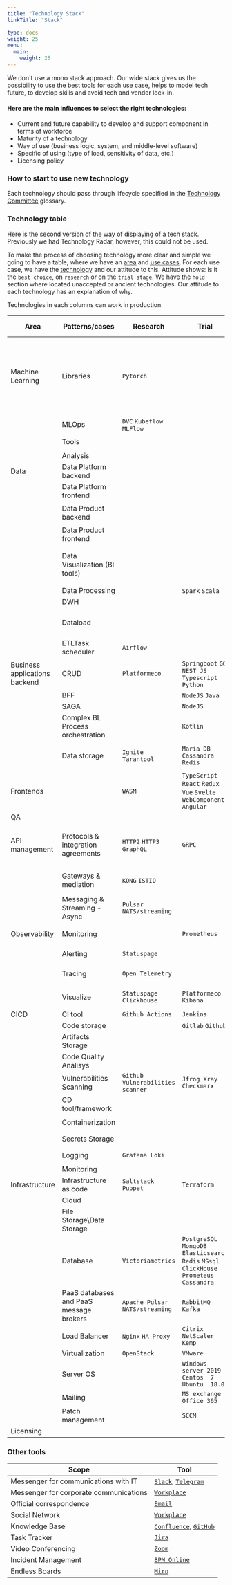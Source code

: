 ```yaml
---
title: "Technology Stack"
linkTitle: "Stack"

type: docs
weight: 25
menu:
  main:
    weight: 25
---
```


We don't use a mono stack approach.
Our wide stack gives us the possibility to use the best tools for each use case, helps to model tech future,
to develop skills and avoid tech and vendor lock-in.

#### Here are the main influences to select the right technologies:
* Current and future capability to develop and support component in terms of workforce
* Maturity of a technology
* Way of use (business logic, system, and middle-level software)
* Specific of using (type of load, sensitivity of data, etc.)
* Licensing policy

### How to start to use new technology
Each technology should pass through lifecycle specified in the [Technology Committee](../values/glossary/#technology-committee) glossary.

### Technology table
Here is the second version of the way of displaying of a tech stack.
Previously we had Technology Radar, however, this could not be used.

To make the process of choosing technology more clear and simple we going to have a table,
where we have an <abbr data-toggle="tooltip" title="DB, Frontend, backend, etc">area</abbr>
and <abbr data-toggle="tooltip" title="CRUD API, BFF, Process orchestration and so on">use cases</abbr>.
For each use case, we have the <abbr data-toggle="tooltip" title="programming language, framework, product">technology</abbr>
and our attitude to this. Attitude shows: is it the `best choice`, on `research` or on the `trial stage`.
We have the `hold` section where located unaccepted or ancient technologies. Our attitude to each technology
has an explanation of why.

Technologies in each columns can work in production.

|Area                         |Patterns/cases                         |Research                         |Trial                                                                                      |Best choice                                                                                                |Hold                                                              |
|-----------------------------|---------------------------------------|---------------------------------|-------------------------------------------------------------------------------------------|-----------------------------------------------------------------------------------------------------------|------------------------------------------------------------------|
|Machine Learning             |Libraries                              |`Pytorch`                        |                                                                                           |`LightGBM` `Catboost` `Scikit-learn` `Matplotlib` `Pandas` `Plotly` `OpenCV` `TensorFlow (Keras)` `Seaborn`|                                                                  |
|                             |MLOps                                  |`DVC` `Kubeflow` `MLFlow`        |                                                                                           |                                                                                                           |                                                                  |
|                             |Tools                                  |                                 |                                                                                           |`Jupyter Notebook`                                                                                         |`JupyterHub`                                                      |
|                             |Analysis                               |                                 |                                                                                           |`Python 3`                                                                                                 |                                                                  |
|Data                         |Data Platform backend﻿                 |                                 |                                                                                           |`GO` `JAVA` `Django`                                                                                       |                                                                  |
|                             |Data Platform frontend                 |                                 |                                                                                           |`Next.js`                                                                                                  |                                                                  |
|                             |Data Product backend                   |                                 |                                                                                           |`Flask` `AsyncIO` `Python`                                                                                 |                                                                  |
|                             |Data Product frontend                  |                                 |                                                                                           |`React`                                                                                                    |                                                                  |
|                             |Data Visualization  (BI tools)         |                                 |                                                                                           |`Power BI` `Tableau`                                                                                       |`QlikView` `SQL Server Reporting Services` `SAP BusinessObjects`  |
|                             |Data Processing                        |                                 |`Spark` `Scala`                                                                            |                                                                                                           |                                                                  |
|                             |DWH                                    |                                 |                                                                                           |`Greenplum`                                                                                                |                                                                  |
|                             |Dataload                               |                                 |                                                                                           |`Kafka` `Yandex Object Storage S3`                                                                         |`Hadoop` `MinIO`                                                  |
|                             |ETLTask scheduler                      |`Airflow`                        |                                                                                           |`NiFi` `ESB Stambya`                                                                                       |`Talend`                                                          |
|Business applications backend|CRUD                                   |`Platformeco`                    |`Springboot` `GO` `NEST JS` `Typescript` `Python`                                          |`NodeJS` `Kotlin` `Java` `Typescript`                                                                      |`C#` `ASP.Net`                                                    |
|                             |BFF                                    |                                 |`NodeJS` `Java`                                                                            |`Platformeco`                                                                                              |`Python`                                                          |
|                             |SAGA                                   |                                 |`NodeJS`                                                                                   |`Kotlin` `Java`                                                                                            |                                                                  |
|                             |Complex BL  Process orchestration      |                                 |`Kotlin`                                                                                   |`Camunda`                                                                                                  |                                                                  |
|                             |Data storage                           |`Ignite` `Tarantool`             |`Maria DB` `Cassandra` `Redis`                                                             |`MongoDB` `ClickHouse` `PostgeSQL` `S3`                                                                    |`Oracle` `MS SQL` `FTPS /SFTP` `My SQL`                           |
|Frontends                    |                                       |`WASM`                           |`TypeScript` `React` `Redux` `Vue` `Svelte` `WebComponents` `Angular`                      |`JavaScript`                                                                                               |`php`                                                             |
|QA                           |                                       |                                 |                                                                                           |                                                                                                           |                                                                  |
|API management               |Protocols & integration agreements     |`HTTP2` `HTTP3` `GraphQL`        |`GRPC`                                                                                     |`REST API KeepAlive` `HTTP RPC (Experience API)` `WebSocket`                                               |`SOAP` `File Transfer` `DB link` `Batch transfer` `FTPS /SFTP`    |
|                             |Gateways & mediation                   |`KONG` `ISTIO`                   |                                                                                           |`APIGEE`                                                                                                   |`ESB` `File transfer` `Direct Integration`                        |
|                             |Messaging & Streaming - Async          |`Pulsar` `NATS/streaming`        |                                                                                           |`AMQP (RabbitMQ)` `Kafka`                                                                                  |`JMS` `ActiveMQ`                                                  |
|Observability                |Monitoring                             |                                 |`Prometheus`                                                                               |`Prometheus` `Zabbix` `Dynatrace`                                                                          |`Pingdom` `ELK`                                                   |
|                             |Alerting                               |`Statuspage`                     |                                                                                           |`Opsgenie` `Slack`                                                                                         |`Telegram` `Grafana`                                              |
|                             |Tracing                                |`Open Telemetry`                 |                                                                                           |`Dynatrace` `Zipkin` `Jaeger`                                                                              |                                                                  |
|                             |Visualize                              |`Statuspage` `Clickhouse`        |`Platformeco` `Kibana`                                                                     |`Power BI` `Grafana` `Dynatrace`                                                                           |`Zabbix` `Kibana`                                                 |
|CICD                         |CI tool                                |`Github Actions`                 |`Jenkins`                                                                                  |`Jenkins`                                                                                                  |`Gitlab CI/CD`                                                    |
|                             |Code storage                           |                                 |`Gitlab` `Github`                                                                          |`Github`                                                                                                   |`Gitlab`                                                          |
|                             |Artifacts Storage                      |                                 |                                                                                           |`Artifactory`                                                                                              |`Nexus`                                                           |
|                             |Code Quality Analisys                  |                                 |                                                                                           |`Sonarqube`                                                                                                |                                                                  |
|                             |Vulnerabilities Scanning               |`Github Vulnerabilities scanner` |`Jfrog Xray` `Checkmarx`                                                                   |                                                                                                           |                                                                  |
|                             |CD tool/framework                      |                                 |                                                                                           |`Ansible` `Helm`                                                                                           |                                                                  |
|                             |Containerization                       |                                 |                                                                                           |`Kubernetes` `Docker`                                                                                      |`Openshift`                                                       |
|                             |Secrets Storage                        |                                 |                                                                                           |`Hashicorp Vault`                                                                                          |`Git`                                                             |
|                             |Logging                                |`Grafana Loki`                   |                                                                                           |`Opendistro (ELK)`                                                                                         |                                                                  |
|                             |Monitoring                             |                                 |                                                                                           |`Prometheus`                                                                                               |`Zabbix`                                                          |
|Infrastructure               |Infrastructure as code                 |`Saltstack` `Puppet`             |`Terraform`                                                                                |                                                                                                           |                                                                  |
|                             |Cloud                                  |                                 |                                                                                           |                                                                                                           |                                                                  |
|                             |File Storage\Data Storage              |                                 |                                                                                           |                                                                                                           |                                                                  |
|                             |Database                               |`Victoriametrics`                |`PostgreSQL` `MongoDB` `Elasticsearch` `Redis` `MSsql` `ClickHouse` `Prometeus` `Cassandra`|                                                                                                           |`Oracle`                                                          |
|                             |PaaS databases and PaaS message brokers|`Apache Pulsar` `NATS/streaming` |`RabbitMQ` `Kafka`                                                                         |                                                                                                           |                                                                  |
|                             |Load Balancer                          |`Nginx` `HA Proxy`               |`Citrix NetScaler` `Kemp`                                                                  |                                                                                                           |                                                                  |
|                             |Virtualization                         |`OpenStack`                      |`VMware`                                                                                   |                                                                                                           |                                                                  |
|                             |Server OS                              |                                 |`Windows server 2019` `Centos  7` `Ubuntu  18.04`                                          |                                                                                                           |                                                                  |
|                             |Mailing                                |                                 |`MS exchange` `Office 365`                                                                 |                                                                                                           |                                                                  |
|                             |Patch management                       |                                 |`SCCM`                                                                                     |                                                                                                           |                                                                  |
|Licensing                    |                                       |                                 |                                                                                           |`OpenSource`                                                                                               |                                                                  |


### Other tools

| Scope | Tool |
| ------ | ------ |
| Messenger for communications with IT | [`Slack`](https://adeo-tech-community.slack.com), [`Telegram`](https://telegram.org/) |
| Messenger for corporate communications | [`Workplace`](https://workplace.facebook.com) |
| Official correspondence | [`Email`](https://owa.leroymerlin.ru/) |
| Social Network | [`Workplace`](https://workplace.facebook.com) |
| Knowledge Base | [`Confluence`](https://confluence.lmru.tech), [`GitHub`](https://github.com/adeo/) |
| Task Tracker | [`Jira`](https://jira.lmru.tech) |
| Video Conferencing | [`Zoom`](https://leroymerlin.zoom.us) |
| Incident Management | [`BPM Online`](http://itsm.leroymerlin.ru/) |
| Endless Boards | [`Miro`](https://miro.com/) |